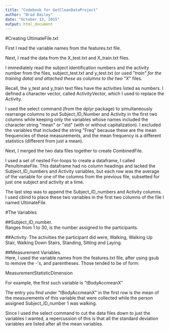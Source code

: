 ```yaml
---
title: "Codebook for GetCleanDataProject"  
author: "Brad Bailey"
date: "October 13, 2015"
output: html_document
---
```


#Creating UltimateFile.txt

First I read the variable names from the features.txt file.

Next, I read the data from the X_test.txt and X_train.txt files.


I immediately read the subject identification numbers and the activity number from the files, subject_test.txt and y_test.txt (or used "_train" for the training data) and attached these as columns to the two "X_" files.  

Recall, the y_test and y_train text files have the activities listed as numbers.  I defined a character vector, called ActivityVector, which I used to replace the Activity.


I used the select command (from the dplyr package) to simultaneously rearrange columns to put Subject_ID_Number and Activity in the first two columns while keeping only the variables whose names included the character string "mean" or "std" (with or without capitalization).  I excluded the variables that included the string "Freq" because these are the mean frequencies of these measurements, and the mean frequency is a different statistics (different from just a mean).


Next, I merged the two data files together to create CombinedFile.


I used a set of nested For-loops to create a dataframe, I called PenultimateFile.  This dataframe had no column headings and lacked the Subject_ID_numbers and Activity variables, but each row was the average of the variable for one of the columns from the previous file, subsetted for just one subject and activity at a time.  

The last step was to append the Subject_ID_numbers and Activity columns.  I used cbind to place these two variables in the first two columns of the file I named UltimateFile.

#The Variables

##Subject_ID_number.  
Ranges from 1 to 30, is the number assigned to the participants.

##Activity. 
The activities the participant did were, Walking, Walking Up Stair, Walking Down Stairs, Standing, Sitting and Laying.

##Measurement Variables.  
Here, I used the variable names from the features.txt file, after using gsub to remove the -'s, and parentheses.  Those tended to be of form: 

  MeasurementStatisticDimension 

For example, the first such variable is "tBodyAccmeanX"  

The entry you find under "tBodyAccmeanX" in the first row is the mean of the measurements of this variable that were collected while the person assigned Subject_ID_number 1 was walking.  

Since I used the select command to cut the data files down to just the variables I wanted, a repercussion of this is that all the standard deviation variables are listed after all the mean variables.  

